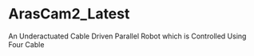 # ArasCam2_Latest
An Underactuated Cable Driven Parallel Robot which is Controlled Using Four Cable

